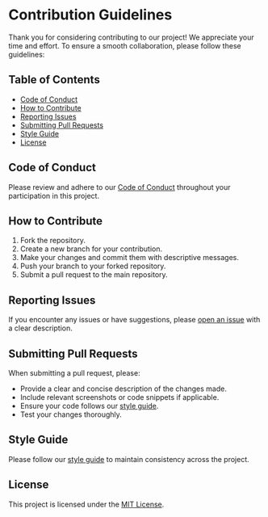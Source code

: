 # Contribution Guidelines

Thank you for considering contributing to our project! We appreciate your time and effort. To ensure a smooth collaboration, please follow these guidelines:

## Table of Contents
- [Code of Conduct](#code-of-conduct)
- [How to Contribute](#how-to-contribute)
- [Reporting Issues](#reporting-issues)
- [Submitting Pull Requests](#submitting-pull-requests)
- [Style Guide](#style-guide)
- [License](#license)

## Code of Conduct

Please review and adhere to our [Code of Conduct](./CODE_OF_CONDUCT.md) throughout your participation in this project.

## How to Contribute

1. Fork the repository.
2. Create a new branch for your contribution.
3. Make your changes and commit them with descriptive messages.
4. Push your branch to your forked repository.
5. Submit a pull request to the main repository.

## Reporting Issues

If you encounter any issues or have suggestions, please [open an issue](https://github.com/your-repository/issues) with a clear description.

## Submitting Pull Requests

When submitting a pull request, please:

- Provide a clear and concise description of the changes made.
- Include relevant screenshots or code snippets if applicable.
- Ensure your code follows our [style guide](#style-guide).
- Test your changes thoroughly.

## Style Guide

Please follow our [style guide](./STYLE_GUIDE.md) to maintain consistency across the project.

## License

This project is licensed under the [MIT License](./LICENSE).
